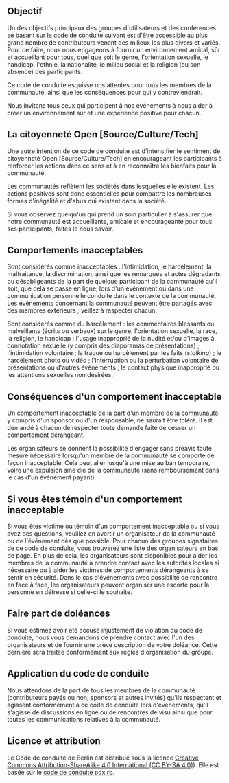 Objectif
-------

Un des objectifs principaux des groupes d'utilisateurs et des conférences se basant sur le code de conduite suivant est d'être accessible au plus grand nombre de contributeurs venant des milieux les plus divers et variés. Pour ce faire, nous nous engageons à fournir un environnement amical, sûr et accueillant pour tous, quel que soit le genre, l'orientation sexuelle, le handicap, l'ethnie, la nationalité, le milieu social et la religion (ou son absence) des participants.

Ce code de conduite esquisse nos attentes pour tous les membres de la communauté, ainsi que les conséquences pour qui y contreviendrait.

Nous invitons tous ceux qui participent à nos événements à nous aider à créer un environnement sûr et une expérience positive pour chacun.


La citoyenneté Open [Source/Culture/Tech]
--------------------------------------

Une autre intention de ce code de conduite est d'intensifier le sentiment de citoyenneté Open [Source/Culture/Tech] en encourageant les participants à renforcer les actions dans ce sens et à en reconnaître les bienfaits pour la communauté.

Les communautés reflètent les sociétés dans lesquelles elle existent. Les actions positives sont donc essentielles pour combattre les nombreuses formes d'inégalité et d'abus qui existent dans la société.

Si vous observez quelqu'un qui prend un soin particulier à s'assurer que notre communauté est accueillante, amicale et encourageante pour tous ses participants, faites le nous savoir.


Comportements inacceptables
---------------------

Sont considérés comme inacceptables : l'intimidation, le harcèlement, la maltraitance, la discrimination, ainsi que les remarques et actes dégradants ou désobligeants de la part de quelque participant de la communauté qu'il soit, que cela se passe en ligne, lors d'un événement ou dans une communication personnelle conduite dans le contexte de la communauté. Les événements concernant la communauté peuvent être partagés avec des membres extérieurs ; veillez à respecter chacun.

Sont considérés comme du harcèlement : les commentaires blessants ou malveillants (écrits ou verbaux) sur le genre, l'orientation sexuelle, la race, la religion, le handicap ; l'usage inapproprié de la nudité et/ou d'images à connotation sexuelle (y compris des diaporamas de présentations) ; l'intimidation volontaire ; la traque ou harcèlement par les faits (*stalking*) ; le harcèlement photo ou vidéo ; l'interruption ou la perturbation volontaire de présentations ou d'autres événements ; le contact physique inapproprié ou les attentions sexuelles non désirées.


Conséquences d'un comportement inacceptable
-------------------------------------

Un comportement inacceptable de la part d'un membre de la communauté, y compris d'un sponsor ou d'un responsable, ne saurait être toléré. Il est demandé à chacun de respecter toute demande faite de cesser un comportement dérangeant.

Les organisateurs se donnent la possibilité d'engager sans préavis toute mesure nécessaire lorsqu'un membre de la communauté se comporte de façon inacceptable. Cela peut aller jusqu'à une mise au ban temporaire, voire une expulsion sine die de la communauté (sans remboursement dans le cas d'un événement payant).


Si vous êtes témoin d'un comportement inacceptable
------------------------------------------------------

Si vous êtes victime ou témoin d'un comportement inacceptable ou si vous avez des questions, veuillez en avertir un organisateur de la communauté ou de l'événement dès que possible. Pour chacun des groupes signataires de ce code de conduite, vous trouverez une liste des organisateurs en bas de page. En plus de cela, les organisateurs sont disponibles pour aider les membres de la communauté à prendre contact avec les autorités locales si nécessaire ou à aider les victimes de comportements dérangeants à se sentir en sécurité. Dans le cas d'événements avec possibilité de rencontre en face à face, les organisateurs peuvent organiser une escorte pour la personne en détresse si celle-ci le souhaite.


Faire part de doléances
---------------------

Si vous estimez avoir été accusé injustement de violation du code de conduite, nous vous demandons de prendre contact avec l'un des organisateurs et de fournir une brève description de votre doléance. Cette dernière sera traitée conformément aux règles d'organisation du groupe.


Application du code de conduite
-----

Nous attendons de la part de tous les membres de la communauté (contributeurs payés ou non, sponsors et autres invités) qu'ils respectent et agissent conformément à ce code de conduite lors d'événements, qu'il s'agisse de discussions en ligne ou de rencontres de visu ainsi que pour toutes les communications relatives à la communauté.


Licence et attribution
-----

Le Code de conduite de Berlin est distribué sous la licence [Creative Commons Attribution-ShareAlike 4.0 International (CC BY-SA 4.0)](https://creativecommons.org/licenses/by-sa/4.0/deed.fr)). Elle est basée sur le [code de conduite pdx.rb](http://pdxruby.org/codeofconduct).

